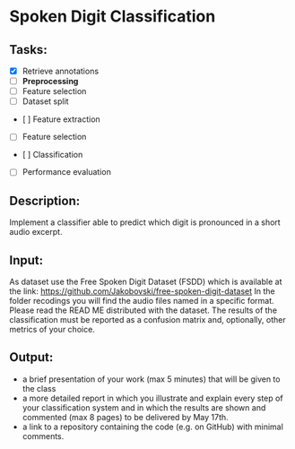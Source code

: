 # Spoken Digit Classification

## Tasks:
- [x] Retrieve annotations
- [ ] **Preprocessing**
- [ ] Feature selection
- [ ] Dataset split
- [ ] Feature extraction
- [ ] Feature selection
- [ ] Classification
- [ ] Performance evaluation  

## Description:
Implement a classifier able to predict which digit is pronounced in a short audio excerpt.
## Input:
As dataset use the Free Spoken Digit Dataset (FSDD) which is available at the link:
https://github.com/Jakobovski/free-spoken-digit-dataset
In the folder recodings you will find the audio files named in a specific format. Please read the READ ME distributed with the dataset.
The results of the classification must be reported as a confusion matrix and, optionally, other metrics of your choice.
## Output:
- a brief presentation of your work (max 5 minutes) that will be given to the class
- a more detailed report in which you illustrate and explain every step of your
classification system and in which the results are shown and commented (max 8
pages) to be delivered by May 17th.
- a link to a repository containing the code (e.g. on GitHub) with minimal comments.

